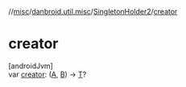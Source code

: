 //[misc](../../../index.md)/[danbroid.util.misc](../index.md)/[SingletonHolder2](index.md)/[creator](creator.md)

# creator

[androidJvm]\
var [creator](creator.md): ([A](index.md), [B](index.md)) -> [T](index.md)?

